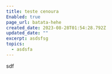 ```yaml
---
title: teste cenoura
Enabled: true
page_url: batata-hehe
created_date: 2023-08-28T01:54:28.792Z
updated_date: ""
excerpt: asdsfsg
topics:
  - asdsfa
---
```

sdf